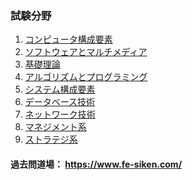 ### 試験分野
1. [コンピュータ構成要素]()
2. [ソフトウェアとマルチメディア]()
3. [基礎理論]()
4. [アルゴリズムとプログラミング]()
5. [システム構成要素]()
6. [データベース技術]()
7. [ネットワーク技術]()
8. [マネジメント系]()
9. [ストラテジ系]()

#### 過去問道場： https://www.fe-siken.com/
